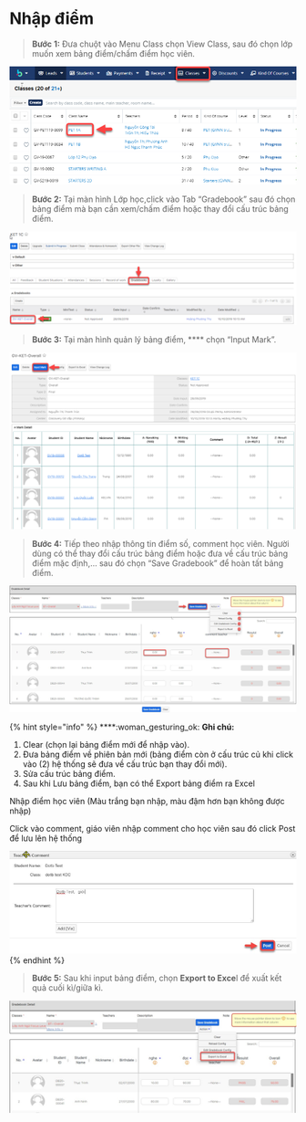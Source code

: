 # Nhập điểm

> **Bước 1:** Đưa chuột vào Menu Class chọn View Class, sau đó chọn lớp muốn xem bảng điểm/chấm điểm học viên.

![](../../.gitbook/assets/BangDiem1.png)

> **Bước 2:** Tại màn hình Lớp học,click vào Tab “Gradebook” sau đó chọn bảng điểm mà bạn cần xem/chấm điểm hoặc thay đổi cấu trúc bảng điểm.

![](../../.gitbook/assets/BangDiem2.png)

> **Bước 3:** Tại màn hình quản lý bảng điểm, **** chọn “Input Mark”.

![](../../.gitbook/assets/BangDiem3.png)

> **Bước 4:** Tiếp theo nhập thông tin điểm số, comment học viên. Người dùng có thể thay đổi cấu trúc bảng điểm hoặc đưa về cấu trúc bảng điểm mặc định,… sau đó chọn “Save Gradebook” để hoàn tất bảng điểm.

![](../../.gitbook/assets/bangdiem.jpg)

{% hint style="info" %}
****:woman\_gesturing\_ok: **Ghi chú:**

1. Clear (chọn lại bảng điểm mới để nhập vào).
2. Đưa bảng điểm về phiên bản mới (bảng điểm còn ở cấu trúc củ khi click vào (2) hệ thống sẽ đưa về cấu trúc bạn thay đổi mới).
3. Sửa cấu trúc bảng điểm.
4. Sau khi Lưu bảng điểm, bạn có thể Export bảng điểm ra Excel

Nhập điểm học viên (Màu trắng bạn nhập, màu đậm hơn bạn không được nhập)&#x20;

Click vào comment, giáo viên nhập comment cho học viên sau đó click Post để lưu lên hệ thống &#x20;

<img src="../../.gitbook/assets/2020-08-13_16-19-53.jpg" alt="" data-size="original">&#x20;
{% endhint %}

> **Bước 5:** Sau khi input bảng điểm, chọn **Export to Exce**l để xuất kết quả cuối kì/giữa kì.

![](../../.gitbook/assets/bangdiem2.jpg)
